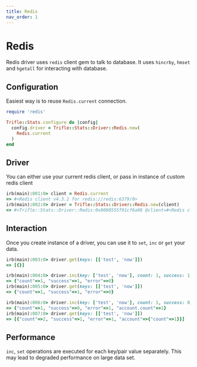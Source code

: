 ```yaml
---
title: Redis
nav_order: 1
---
```


# Redis

Redis driver uses `redis` client gem to talk to database. It uses `hincrby`, `hmset` and `hgetall` for interacting with database.

## Configuration

Easiest way is to reuse `Redis.current` connection.

```ruby
require 'redis'

Trifle::Stats.configure do |config|
  config.driver = Trifle::Stats::Driver::Redis.new(
    Redis.current
  )
end
```

## Driver

You can either use your current redis client, or pass in instance of custom redis client

```ruby
irb(main):001:0> client = Redis.current
=> #<Redis client v4.3.1 for redis://redis:6379/0>
irb(main):002:0> driver = Trifle::Stats::Driver::Redis.new(client)
=> #<Trifle::Stats::Driver::Redis:0x0000555f91cf6a98 @client=#<Redis client v4.3.1 for redis://redis:6379/0>, @prefix="trfl", @separator="::">
```

## Interaction

Once you create instance of a driver, you can use it to `set`, `inc` or `get` your data.

```ruby
irb(main):003:0> driver.get(keys: [['test', 'now']])
=> [{}]

irb(main):004:0> driver.inc(key: ['test', 'now'], count: 1, success: 1, error: 0)
=> {"count"=>1, "success"=>1, "error"=>0}
irb(main):005:0> driver.get(keys: [['test', 'now']])
=> {"count"=>1, "success"=>1, "error"=>0}

irb(main):006:0> driver.inc(key: ['test', 'now'], count: 1, success: 0, error: 1, account: { count: 1 })
=> {"count"=>1, "success"=>0, "error"=>1, "account.count"=>1}
irb(main):007:0> driver.get(keys: [['test', 'now']])
=> [{"count"=>2, "success"=>1, "error"=>1, "account"=>{"count"=>1}}]
```

## Performance

`inc`, `set` operations are executed for each key/pair value separately. This may lead to degraded performance on large data set.
